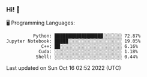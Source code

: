 ### Hi! :panda_face:

:desktop_computer: Programming Languages:

```
          Python: ██████████████████░░░░░░░ 72.87%
Jupyter Notebook: █████░░░░░░░░░░░░░░░░░░░░ 19.05%
             C++: ██░░░░░░░░░░░░░░░░░░░░░░░ 6.16%
            Cuda: ░░░░░░░░░░░░░░░░░░░░░░░░░ 1.18%
           Shell: ░░░░░░░░░░░░░░░░░░░░░░░░░ 0.44%
```

Last updated on Sun Oct 16 02:52 2022 (UTC)
